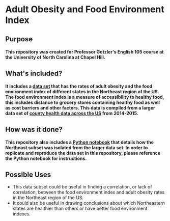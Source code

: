 # Adult Obesity and Food Environment Index
## Purpose
#### This repository was created for Professor Gotzler's English 105 course at the University of North Carolina at Chapel Hill. 
## What's included?
#### It includes a [data set](https://github.com/morganbligh/english105adultobesity/blob/main/Northeast_subset%20(1).csv) that has the rates of adult obesity and the food environment index of different states in the Northeast region of the US. The food environment index is a measure of accessibility to healthy food, this includes distance to grocery stores containing healthy food as well as cost barriers and other factors. This data is compiled from a larger data set of [county health data across the US](https://github.com/morganbligh/english105adultobesity/blob/main/CountyHealthData_2014-2015.csv) from 2014-2015. 
## How was it done?
#### This repository also includes a [Python notebook](https://github.com/morganbligh/english105adultobesity/blob/main/codingprocessnotebook.ipynb) that details how the Northeast subset was isolated from the larger data set. In order to replicate and reproduce the data set in this repository, please reference the Python notebook for instructions.
## Possible Uses
- This data subset could be useful in finding a correlation, or lack of correlation, between the food environment index and adult obesity rates in the Northeast region of the US.
- It could also be useful in drawing conclusions about which Northeastern states are healthier than others or have better food environment indexes.
